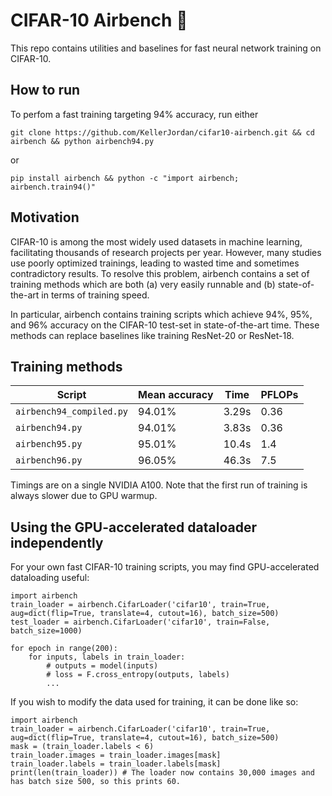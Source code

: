 # CIFAR-10 Airbench 💨

This repo contains utilities and baselines for fast neural network training on CIFAR-10.


## How to run

To perfom a fast training targeting 94% accuracy, run either

```
git clone https://github.com/KellerJordan/cifar10-airbench.git && cd airbench && python airbench94.py
```

or

```
pip install airbench && python -c "import airbench; airbench.train94()"
```


## Motivation

CIFAR-10 is among the most widely used datasets in machine learning, facilitating thousands of research projects per year. 
However, many studies use poorly optimized trainings, leading to wasted time and sometimes contradictory results.
To resolve this problem, airbench contains a set of training methods which are both (a) very easily runnable and (b) state-of-the-art in terms of training speed.

In particular, airbench contains training scripts which achieve 94%, 95%, and 96% accuracy on the CIFAR-10 test-set in state-of-the-art time.
These methods can replace baselines like training ResNet-20 or ResNet-18.


## Training methods

| Script | Mean accuracy | Time | PFLOPs |
| - | - | - | - |
| `airbench94_compiled.py` | 94.01% | 3.29s | 0.36 |
| `airbench94.py` | 94.01% | 3.83s | 0.36 |
| `airbench95.py` | 95.01% | 10.4s | 1.4 |
| `airbench96.py` | 96.05% | 46.3s | 7.5 |

Timings are on a single NVIDIA A100.
Note that the first run of training is always slower due to GPU warmup.


## Using the GPU-accelerated dataloader independently

For your own fast CIFAR-10 training scripts, you may find GPU-accelerated dataloading useful:
```
import airbench
train_loader = airbench.CifarLoader('cifar10', train=True, aug=dict(flip=True, translate=4, cutout=16), batch_size=500)
test_loader = airbench.CifarLoader('cifar10', train=False, batch_size=1000)

for epoch in range(200):
    for inputs, labels in train_loader:
        # outputs = model(inputs)
        # loss = F.cross_entropy(outputs, labels)
        ...
```

If you wish to modify the data used for training, it can be done like so:
```
import airbench
train_loader = airbench.CifarLoader('cifar10', train=True, aug=dict(flip=True, translate=4, cutout=16), batch_size=500)
mask = (train_loader.labels < 6)
train_loader.images = train_loader.images[mask]
train_loader.labels = train_loader.labels[mask]
print(len(train_loader)) # The loader now contains 30,000 images and has batch size 500, so this prints 60.
```

